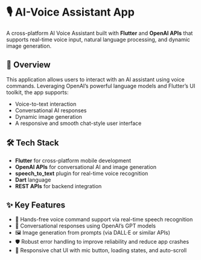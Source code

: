 # 🎙️ AI-Voice Assistant App

A cross-platform AI Voice Assistant built with **Flutter** and **OpenAI APIs** that supports real-time voice input, natural language processing, and dynamic image generation.

## 🚀 Overview

This application allows users to interact with an AI assistant using voice commands. Leveraging OpenAI’s powerful language models and Flutter’s UI toolkit, the app supports:
- Voice-to-text interaction
- Conversational AI responses
- Dynamic image generation
- A responsive and smooth chat-style user interface

## 🛠️ Tech Stack

- **Flutter** for cross-platform mobile development
- **OpenAI APIs** for conversational AI and image generation
- **speech_to_text** plugin for real-time voice recognition
- **Dart** language
- **REST APIs** for backend integration

## ✨ Key Features

- 🎤 Hands-free voice command support via real-time speech recognition
- 💬 Conversational responses using OpenAI’s GPT models
- 🖼️ Image generation from prompts (via DALL·E or similar APIs)
- 🛡️ Robust error handling to improve reliability and reduce app crashes
- 💬 Responsive chat UI with mic button, loading states, and auto-scroll
